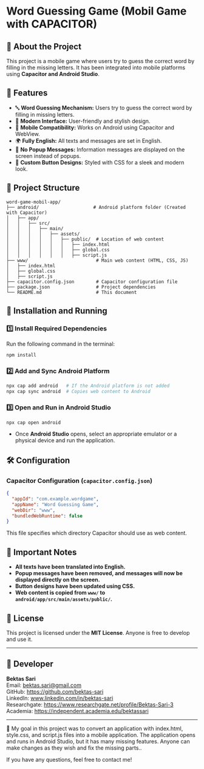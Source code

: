 # Word Guessing Game (Mobil Game with CAPACITOR)

## 📌 About the Project
This project is a mobile game where users try to guess the correct word by filling in the missing letters. It has been integrated into mobile platforms using **Capacitor and Android Studio**.

## 🚀 Features
- 🔤 **Word Guessing Mechanism:** Users try to guess the correct word by filling in missing letters.
- 🎨 **Modern Interface:** User-friendly and stylish design.
- 📱 **Mobile Compatibility:** Works on Android using Capacitor and WebView.
- 🌍 **Fully English:** All texts and messages are set in English.
- 🚫 **No Popup Messages:** Information messages are displayed on the screen instead of popups.
- 🎨 **Custom Button Designs:** Styled with CSS for a sleek and modern look.

## 📂 Project Structure
```plaintext
word-game-mobil-app/
├── android/                    # Android platform folder (Created with Capacitor)
│   ├── app/
│   │   ├── src/
│   │   │   ├── main/
│   │   │   │   ├── assets/
│   │   │   │   │   ├── public/  # Location of web content
│   │   │   │   │   │   ├── index.html
│   │   │   │   │   │   ├── global.css
│   │   │   │   │   │   ├── script.js
├── www/                         # Main web content (HTML, CSS, JS)
│   ├── index.html
│   ├── global.css
│   ├── script.js
├── capacitor.config.json        # Capacitor configuration file
├── package.json                 # Project dependencies
└── README.md                    # This document
```

## 🔧 Installation and Running
### 1️⃣ Install Required Dependencies
Run the following command in the terminal:
```bash
npm install
```

### 2️⃣ Add and Sync Android Platform
```bash
npx cap add android   # If the Android platform is not added
npx cap sync android  # Copies web content to Android
```

### 3️⃣ Open and Run in Android Studio
```bash
npx cap open android
```
- Once **Android Studio** opens, select an appropriate emulator or a physical device and run the application.

## 🛠 Configuration
### Capacitor Configuration (`capacitor.config.json`)
```json
{
  "appId": "com.example.wordgame",
  "appName": "Word Guessing Game",
  "webDir": "www",
  "bundledWebRuntime": false
}
```
This file specifies which directory Capacitor should use as web content.

## 📌 Important Notes
- **All texts have been translated into English.**
- **Popup messages have been removed, and messages will now be displayed directly on the screen.**
- **Button designs have been updated using CSS.**
- **Web content is copied from `www/` to `android/app/src/main/assets/public/`.**

## 📜 License
This project is licensed under the **MIT License**. Anyone is free to develop and use it.

---

## 👤 Developer

**Bektas Sari**  
Email: bektas.sari@gmail.com  <br>
GitHub: https://github.com/bektas-sari <br>
LinkedIn: www.linkedin.com/in/bektas-sari <br>
Researchgate: https://www.researchgate.net/profile/Bektas-Sari-3 <br>
Academia: https://independent.academia.edu/bektassari <br>

---

📧 My goal in this project was to convert an application with index.html, style.css, and script.js files into a mobile application. 
The application opens and runs in Android Studio, but it has many missing features. Anyone can make changes as they wish and fix the missing parts..

If you have any questions, feel free to contact me!
